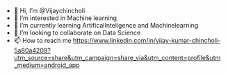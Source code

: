 - 👋 Hi, I’m @Vijaychincholi
- 👀 I’m interested in Machine learning
- 🌱 I’m currently learning ArtificalInteligence and Machinelearning
- 💞️ I’m looking to collaborate on Data Science
- 📫 How to reach me https://www.linkedin.com/in/vijay-kumar-chincholi-5a80a4209?utm_source=share&utm_campaign=share_via&utm_content=profile&utm_medium=android_app
